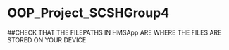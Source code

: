 # OOP_Project_SCSHGroup4

##CHECK THAT THE FILEPATHS IN HMSApp ARE WHERE THE FILES ARE STORED ON YOUR DEVICE
